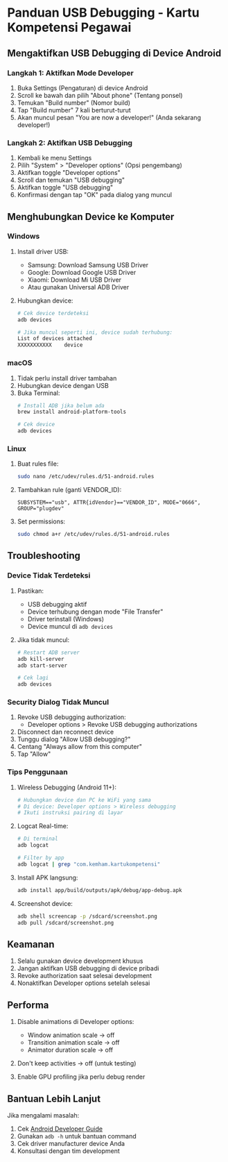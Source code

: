 # Panduan USB Debugging - Kartu Kompetensi Pegawai

## Mengaktifkan USB Debugging di Device Android

### Langkah 1: Aktifkan Mode Developer
1. Buka Settings (Pengaturan) di device Android
2. Scroll ke bawah dan pilih "About phone" (Tentang ponsel)
3. Temukan "Build number" (Nomor build)
4. Tap "Build number" 7 kali berturut-turut
5. Akan muncul pesan "You are now a developer!" (Anda sekarang developer!)

### Langkah 2: Aktifkan USB Debugging
1. Kembali ke menu Settings
2. Pilih "System" > "Developer options" (Opsi pengembang)
3. Aktifkan toggle "Developer options"
4. Scroll dan temukan "USB debugging"
5. Aktifkan toggle "USB debugging"
6. Konfirmasi dengan tap "OK" pada dialog yang muncul

## Menghubungkan Device ke Komputer

### Windows
1. Install driver USB:
   - Samsung: Download Samsung USB Driver
   - Google: Download Google USB Driver
   - Xiaomi: Download Mi USB Driver
   - Atau gunakan Universal ADB Driver

2. Hubungkan device:
   ```bash
   # Cek device terdeteksi
   adb devices
   
   # Jika muncul seperti ini, device sudah terhubung:
   List of devices attached
   XXXXXXXXXXX    device
   ```

### macOS
1. Tidak perlu install driver tambahan
2. Hubungkan device dengan USB
3. Buka Terminal:
   ```bash
   # Install ADB jika belum ada
   brew install android-platform-tools
   
   # Cek device
   adb devices
   ```

### Linux
1. Buat rules file:
   ```bash
   sudo nano /etc/udev/rules.d/51-android.rules
   ```

2. Tambahkan rule (ganti VENDOR_ID):
   ```
   SUBSYSTEM=="usb", ATTR{idVendor}=="VENDOR_ID", MODE="0666", GROUP="plugdev"
   ```

3. Set permissions:
   ```bash
   sudo chmod a+r /etc/udev/rules.d/51-android.rules
   ```

## Troubleshooting

### Device Tidak Terdeteksi
1. Pastikan:
   - USB debugging aktif
   - Device terhubung dengan mode "File Transfer"
   - Driver terinstall (Windows)
   - Device muncul di `adb devices`

2. Jika tidak muncul:
   ```bash
   # Restart ADB server
   adb kill-server
   adb start-server
   
   # Cek lagi
   adb devices
   ```

### Security Dialog Tidak Muncul
1. Revoke USB debugging authorization:
   - Developer options > Revoke USB debugging authorizations
2. Disconnect dan reconnect device
3. Tunggu dialog "Allow USB debugging?"
4. Centang "Always allow from this computer"
5. Tap "Allow"

### Tips Penggunaan

1. Wireless Debugging (Android 11+):
   ```bash
   # Hubungkan device dan PC ke WiFi yang sama
   # Di device: Developer options > Wireless debugging
   # Ikuti instruksi pairing di layar
   ```

2. Logcat Real-time:
   ```bash
   # Di terminal
   adb logcat
   
   # Filter by app
   adb logcat | grep "com.kemham.kartukompetensi"
   ```

3. Install APK langsung:
   ```bash
   adb install app/build/outputs/apk/debug/app-debug.apk
   ```

4. Screenshot device:
   ```bash
   adb shell screencap -p /sdcard/screenshot.png
   adb pull /sdcard/screenshot.png
   ```

## Keamanan

1. Selalu gunakan device development khusus
2. Jangan aktifkan USB debugging di device pribadi
3. Revoke authorization saat selesai development
4. Nonaktifkan Developer options setelah selesai

## Performa

1. Disable animations di Developer options:
   - Window animation scale -> off
   - Transition animation scale -> off
   - Animator duration scale -> off

2. Don't keep activities -> off (untuk testing)

3. Enable GPU profiling jika perlu debug render

## Bantuan Lebih Lanjut

Jika mengalami masalah:
1. Cek [Android Developer Guide](https://developer.android.com/studio/command-line/adb)
2. Gunakan `adb -h` untuk bantuan command
3. Cek driver manufacturer device Anda
4. Konsultasi dengan tim development
